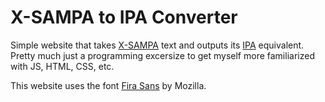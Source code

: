 # X-SAMPA to IPA Converter

Simple website that takes [X-SAMPA](https://www.wikipedia.org/wiki/X-SAMPA) text
and outputs its [IPA](https://www.wikipedia.org/wiki/International_Phonetic_Alphabet) equivalent.
Pretty much just a programming excersize to get myself more familiarized with JS, HTML, CSS, etc.

This website uses the font [Fira Sans](https://github.com/mozilla/Fira) by Mozilla.
